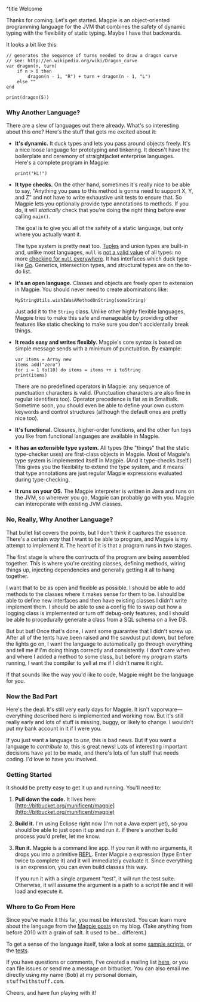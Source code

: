 ^title Welcome

Thanks for coming. Let's get started. Magpie is an object-oriented programming language for the JVM that combines the safety of dynamic typing with the flexibility of static typing. Maybe I have that backwards.

It looks a bit like this:

    // generates the sequence of turns needed to draw a dragon curve
    // see: http://en.wikipedia.org/wiki/Dragon_curve
    var dragon(n, turn)
        if n > 0 then
            dragon(n - 1, "R") + turn + dragon(n - 1, "L")
        else ""
    end

    print(dragon(5))

### Why Another Language?

There are a slew of languages out there already. What's so interesting about this one? Here's the stuff that gets me excited about it:

*   **It's dynamic.** It duck types and lets you pass around objects freely. 
    It's a nice loose language for prototyping and tinkering. It doesn't have
    the boilerplate and ceremony of straightjacket enterprise languages.   
    Here's a complete program in Magpie:
    
        print("Hi!")

*   **It type checks.** On the other hand, sometimes it's really nice to be able
    to say, "Anything you pass to this method is gonna need to support X, Y, and 
    Z" and not have to write exhaustive unit tests to ensure that. So Magpie 
    lets you optionally provide type annotations to methods. If you do, it will 
    *statically* check that you're doing the right thing before ever calling 
    `main()`.
    
    The goal is to give you all of the safety of a static language, but only
    where you actually want it.
    
    The type system is pretty neat too.
    [Tuples](http://journal.stuffwithstuff.com/2009/05/05/one-and-only-one/) and
    union types are built-in and, unlike most languages, `null` is [not a valid
    value](http://journal.stuffwithstuff.com/2010/08/23/void-null-maybe-and-nothing/)
    of all types: no more [checking for `null`
    everywhere](http://lambda-the-ultimate.org/node/3186). It has interfaces
    which duck type like
    [Go](http://golang.org/doc/effective_go.html#interfaces_and_types).
    Generics, intersection types, and structural types are on the to-do list.

*   **It's an open language.** Classes and objects are freely open to extension 
    in Magpie. You should never need to create abominations like:
    
        MyStringUtils.wishIWasAMethodOnString(someString)
    
    Just add it to the `String` class. Unlike other highly flexible languages,
    Magpie tries to make this safe and manageable by providing other features
    like static checking to make sure you don't accidentally break things.

*   **It reads easy and writes flexibly.** Magpie's core syntax is based on
    simple message sends with a minimum of punctuation. By example:
    
        var items = Array new
        items add("zero")
        for i = 1 to(10) do items = items ++ i toString
        print(items)
        
    There are no predefined operators in Magpie: any sequence of punctuation
    characters is valid. (Punctuation characters are also fine in regular
    identifiers too). Operator precedence is flat as in Smalltalk. Sometime 
    soon, you should even be able to define your own custom keywords and control
    structures (although the default ones are pretty nice too).

*   **It's functional.** Closures, higher-order functions, and the other fun 
    toys you like from functional languages are available in Magpie.
    
*   **It has an extensible type system.** All types (the "things" that the 
    static type-checker uses) are first-class objects in Magpie. Most of 
    Magpie's type system is implemented itself in Magpie. (And it type-checks
    itself.) This gives you the flexibility to extend the type system, and it
    means that type annotations are just regular Magpie expressions evaluated
    during type-checking.

*   **It runs on your OS.** The Magpie interpreter is written in Java and runs 
    on the JVM, so wherever you go, Magpie can probably go with you. Magpie can
    interoperate with existing JVM classes.
    
### No, Really, Why Another Language?

That bullet list covers the points, but I don't think it captures the essence.
There's a certain *way* that I want to be able to program, and Magpie is my
attempt to implement it. The heart of it is that a program runs in two stages.

The first stage is where the contructs of the program are being assembled together. This is where you're creating classes, defining methods, wiring things up, injecting dependencies and generally getting it all to hang together.

I want that to be as open and flexible as possible. I should be able to add methods to the classes where it makes sense for them to be. I should be able to define new interfaces and then have existing classes I didn't write implement them. I should be able to use a config file to swap out how a logging class is implemented or turn off debug-only features, and I should be able to procedurally generate a class from a SQL schema on a live DB.

But but but! Once that's done, I want some guarantee that I didn't screw up. After all of the tents have been raised and the sawdust put down, but before the lights go on, I want the language to automatically go through everything and tell me if I'm doing things correctly and consistently. I don't care when and where I added a method to some class, but before my program starts running, I want the compiler to yell at me if I didn't name it right.

If that sounds like the way you'd like to code, Magpie might be the language for you.

### Now the Bad Part

Here's the deal. It's still very early days for Magpie. It isn't
vaporware&mdash; everything described here is implemented and working now. But
it's still really early and lots of stuff is missing, buggy, or likely to
change. I wouldn't put my bank account in it if I were you.

If you just want a language to *use*, this is bad news. But if you want a
language to *contribute to*, this is great news! Lots of interesting important
decisions have yet to be made, and there's lots of fun stuff that needs coding.
I'd love to have you involved.

### Getting Started

It should be pretty easy to get it up and running. You'll need to:

1. **Pull down the code.** It lives here: [http://bitbucket.org/munificent/magpie](http://bitbucket.org/munificent/magpie)

2. **Build it.** I'm using Eclipse right now (I'm not a Java expert yet), so you
   should be able to just open it up and run it. If there's another build
   process you'd prefer, let me know.
   
3. **Run it.** Magpie is a command line app. If you run it with no arguments,
   it drops you into a primitive [REPL](http://en.wikipedia.org/wiki/REPL). 
   Enter Magpie a expression (type <tt>Enter</tt> twice to complete it) and it
   will immediately evaluate it. Since everything is an expression, you can even
   build classes this way.
   
   If you run it with a single argument "test", it will run the test suite.
   Otherwise, it will assume the argument is a path to a script file and it will
   load and execute it.

### Where to Go From Here

Since you've made it this far, you must be interested. You can learn more about
the language from the [Magpie posts](http://journal.stuffwithstuff.com/category/magpie/) on my blog. (Take anything from before 2010 with a grain of salt. It used to be... different.)

To get a sense of the language itself, take a look at some [sample scripts](http://bitbucket.org/munificent/magpie/src/tip/script/), or the [tests](http://bitbucket.org/munificent/magpie/src/tip/test/).

If you have questions or comments, I've created a mailing list
[here](http://groups.google.com/group/magpie-lang), or you can file issues or
send me a message on bitbucket. You can also email me directly using my name
(<tt>Bob</tt>) at my personal domain, <tt>stuffwithstuff.com</tt>.

Cheers, and have fun playing with it!